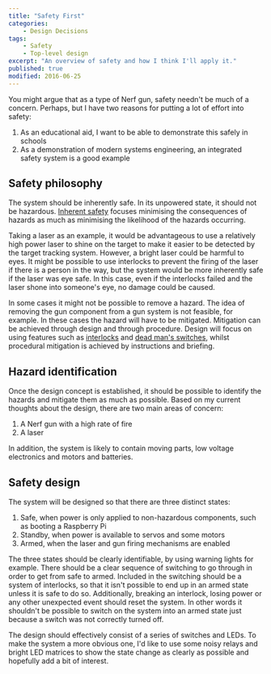 ```yaml
---
title: "Safety First"
categories:
    - Design Decisions
tags:
    - Safety
    - Top-level design
excerpt: "An overview of safety and how I think I'll apply it."
published: true
modified: 2016-06-25
---
```


You might argue that as a type of Nerf gun, safety needn't be much of a concern. Perhaps, but I have two reasons for putting a lot of effort into safety:

1. As an educational aid, I want to be able to demonstrate this safely in schools
2. As a demonstration of modern systems engineering, an integrated safety system is a good example

## Safety philosophy

The system should be inherently safe. In its unpowered state, it should not be hazardous. [Inherent safety](https://en.wikipedia.org/wiki/Inherent_safety) focuses minimising the consequences of hazards as much as minimising the likelihood of the hazards occurring.

Taking a laser as an example, it would be advantageous to use a relatively high power laser to shine on the target to make it easier to be detected by the target tracking system. However, a bright laser could be harmful to eyes. It might be possible to use interlocks to prevent the firing of the laser if there is a person in the way, but the system would be more inherently safe if the laser was eye safe. In this case, even if the interlocks failed and the laser shone into someone's eye, no damage could be caused.

In some cases it might not be possible to remove a hazard. The idea of removing the gun component from a gun system is not feasible, for example. In these cases the hazard will have to be mitigated. Mitigation can be achieved through design and through procedure. Design will focus on using features such as [interlocks](https://en.wikipedia.org/wiki/Interlock_(engineering)) and [dead man's switches](https://en.wikipedia.org/wiki/Dead_man%27s_switch), whilst procedural mitigation is achieved by instructions and briefing.

## Hazard identification

Once the design concept is established, it should be possible to identify the hazards and mitigate them as much as possible. Based on my current thoughts about the design, there are two main areas of concern:

1. A Nerf gun with a high rate of fire
2. A laser

In addition, the system is likely to contain moving parts, low voltage electronics and motors and batteries.

## Safety design

The system will be designed so that there are three distinct states:

1. Safe, when power is only applied to non-hazardous components, such as booting a Raspberry Pi
2. Standby, when power is available to servos and some motors
3. Armed, when the laser and gun firing mechanisms are enabled

The three states should be clearly identifiable, by using warning lights for example. There should be a clear sequence of switching to go through in order to get from safe to armed. Included in the switching should be a system of interlocks, so that it isn't possible to end up in an armed state unless it is safe to do so. Additionally, breaking an interlock, losing power or any other unexpected event should reset the system. In other words it shouldn't be possible to switch on the system into an armed state just because a switch was not correctly turned off.

The design should effectively consist of a series of switches and LEDs. To make the system a more obvious one, I'd like to use some noisy relays and bright LED matrices to show the state change as clearly as possible and hopefully add a bit of interest.
